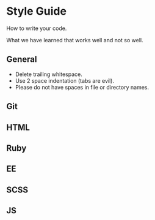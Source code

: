 Style Guide
==============

How to write your code.

What we have learned that works well and not so well.


General
-------

* Delete trailing whitespace.
* Use 2 space indentation (tabs are evil).
* Please do not have spaces in file or directory names.

Git
-------




HTML
-------




Ruby
-------




EE
-------




SCSS
-------



JS
-------

